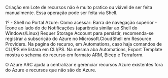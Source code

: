 Criação em Lote de recursos não é muito pratico ou viável de ser feita manualmente.
Essa operação pode ser feita via Shell.

1º - Shell no Portal Azure:
  Como acessar: Barra de navegação superior - Ícone ao lado do de Notificações (aparência similar ao Shell do Windows/Linux)
  Requer Storage Account para persistir, recomenda-se registrar a subscrição do Azure no Microsoft.CloudShell em Resource Providers.
  Na pagina do recurso, em Automations, caso haja comandos de CLI/PS ele listara em CLI/PS.
  Na mesma aba Automations, Export Template mostra o schema do recurso em formato ARM, Bicep e Terraform.
  
O Azure ARC ajuda a centralizar e gerenciar recursos Azure existentes fora do Azure e recursos que não são do Azure.
